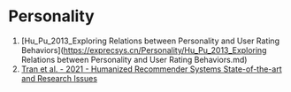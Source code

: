 # Personality

1. [Hu_Pu_2013_Exploring Relations between Personality and User Rating Behaviors](https://exprecsys.cn/Personality/Hu_Pu_2013_Exploring Relations between Personality and User Rating Behaviors.md)
2. [Tran et al. - 2021 - Humanized Recommender Systems State-of-the-art and Research Issues](https://exprecsys.cn/Papers/2.pdf)

